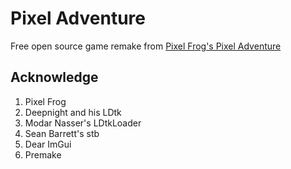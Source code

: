 # Pixel Adventure
Free open source game remake from [Pixel Frog's Pixel Adventure](https://pixelfrog-assets.itch.io/pixel-adventure-1)

## Acknowledge
1. Pixel Frog
2. Deepnight and his LDtk
3. Modar Nasser's LDtkLoader
4. Sean Barrett's stb
5. Dear ImGui
6. Premake